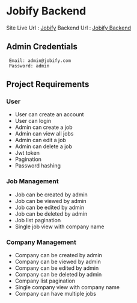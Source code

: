 # Jobify Backend

Site Live Url : [Jobify](https://jobify-azure-two.vercel.app/)
Backend Url : [Jobify Backend](https://jobify-rt4m.onrender.com/)

## Admin Credentials

```plaintext
 Email: admin@jobify.com
 Password: admin
```

## Project Requirements

### User

- User can create an account
- User can login
- Admin can create a job
- Admin can view all jobs
- Admin can edit a job
- Admin can delete a job
- Jwt token
- Pagination
- Password hashing

### Job Management

- Job can be created by admin
- Job can be viewed by admin
- Job can be edited by admin
- Job can be deleted by admin
- Job list pagination
- Single job view with company name

### Company Management

- Company can be created by admin
- Company can be viewed by admin
- Company can be edited by admin
- Company can be deleted by admin
- Company list pagination
- Single company view with company name
- Company can have multiple jobs

